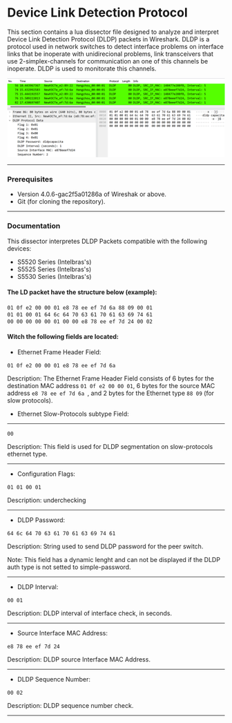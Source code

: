 # Device Link Detection Protocol

This section contains a lua dissector file designed to analyze and interpret Device Link Detection Protocol (DLDP) packets in Wireshark. DLDP is a protocol used in network switches to detect interface problems on interface links that be inoperate with unidirecional problems, link transceivers that use 2-simplex-channels for communication an one of this channels be inoperate. DLDP is used to monitorate this channels.  

![dldpdemo](./pictures/main.png)

---
### Prerequisites

- Version 4.0.6-gac2f5a01286a of Wireshak or above.
- Git (for cloning the repository).

---
### Documentation

This dissector interpretes DLDP Packets compatible with the following devices: 

- S5520 Series (Intelbras's) 
- S5525 Series (Intelbras's) 
- S5530 Series (Intelbras's) 

#### The LD packet have the structure below (example):

```
01 0f e2 00 00 01 e8 78 ee ef 7d 6a 88 09 00 01
01 01 00 01 64 6c 64 70 63 61 70 61 63 69 74 61
00 00 00 00 00 01 00 00 e8 78 ee ef 7d 24 00 02
```

#### Witch the following fields are located: 

- Ethernet Frame Header Field: 
```
01 0f e2 00 00 01 e8 78 ee ef 7d 6a 
```
Description: The Ethernet Frame Header Field consists of 6 bytes for the destination MAC address `01 0f e2 00 00 01`, 6 bytes for the source MAC address `e8 78 ee ef 7d 6a `, and 2 bytes for the Ethernet type `88 09` (for slow protocols).

- Ethernet Slow-Protocols subtype Field: 
--- 
```
00
```

Description: This field is used for DLDP segmentation on slow-protocols ethernet type.

--- 
- Configuration Flags: 
```
01 01 00 01
```
Description: underchecking

---
- DLDP Password: 
```
64 6c 64 70 63 61 70 61 63 69 74 61
```
Description: String used to send DLDP password for the peer switch. 

Note: This field has a dynamic lenght and can not be displayed if the DLDP auth type is not setted to simple-password. 

---
- DLDP Interval: 
```
00 01
```
Description: DLDP interval of interface check, in seconds.  

---
- Source Interface MAC Address: 
```
e8 78 ee ef 7d 24
```
Description: DLDP source Interface MAC Address.   

---
- DLDP Sequence Number: 
```
00 02
```
Description: DLDP sequence number check. 

---


